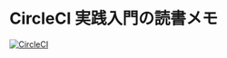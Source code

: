 # CircleCI 実践入門の読書メモ

[![CircleCI](https://circleci.com/gh/suzucir/circleci-book.svg?style=svg)](https://circleci.com/gh/suzucir/circleci-book)
